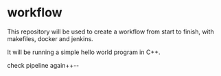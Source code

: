 # workflow

This repository will be used to create a workflow from start to finish, with makefiles, docker and jenkins.

It will be running a simple hello world program in C++.

check pipeline again++--